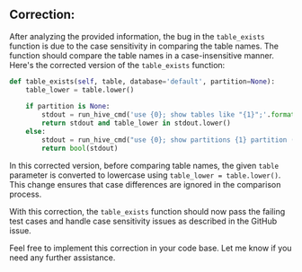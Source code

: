 ## Correction:

After analyzing the provided information, the bug in the `table_exists` function is due to the case sensitivity in comparing the table names. The function should compare the table names in a case-insensitive manner. Here's the corrected version of the `table_exists` function:

```python
def table_exists(self, table, database='default', partition=None):
    table_lower = table.lower()
    
    if partition is None:
        stdout = run_hive_cmd('use {0}; show tables like "{1}";'.format(database, table_lower))
        return stdout and table_lower in stdout.lower()
    else:
        stdout = run_hive_cmd("use {0}; show partitions {1} partition ({2})".format(database, table_lower, self.partition_spec(partition)))
        return bool(stdout)
```

In this corrected version, before comparing table names, the given `table` parameter is converted to lowercase using `table_lower = table.lower()`. This change ensures that case differences are ignored in the comparison process.

With this correction, the `table_exists` function should now pass the failing test cases and handle case sensitivity issues as described in the GitHub issue.

Feel free to implement this correction in your code base. Let me know if you need any further assistance.